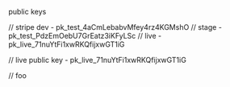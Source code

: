 public keys

// stripe dev - pk_test_4aCmLebabvMfey4rz4KGMshO
// stage - pk_test_PdzEmOebU7GrEatz3iKFyLSc
// live - pk_live_71nuYtFi1xwRKQfijxwGT1iG

// live public key - pk_live_71nuYtFi1xwRKQfijxwGT1iG

// foo
